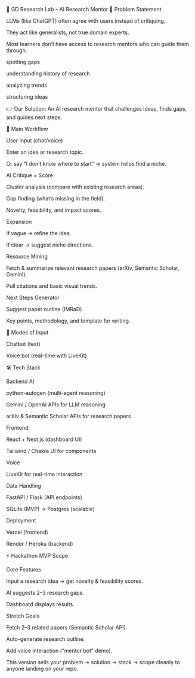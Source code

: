 
🧠 GD Research Lab – AI Research Mentor
🚩 Problem Statement

LLMs (like ChatGPT) often agree with users instead of critiquing.

They act like generalists, not true domain experts.

Most learners don’t have access to research mentors who can guide them through:

spotting gaps

understanding history of research

analyzing trends

structuring ideas

👉 Our Solution: An AI research mentor that challenges ideas, finds gaps, and guides next steps.

🔄 Main Workflow

User Input (chat/voice)

Enter an idea or research topic.

Or say “I don’t know where to start” → system helps find a niche.

AI Critique + Score

Cluster analysis (compare with existing research areas).

Gap finding (what’s missing in the field).

Novelty, feasibility, and impact scores.

Expansion

If vague → refine the idea.

If clear → suggest niche directions.

Resource Mining

Fetch & summarize relevant research papers (arXiv, Semantic Scholar, Gemini).

Pull citations and basic visual trends.

Next Steps Generator

Suggest paper outline (IMRaD).

Key points, methodology, and template for writing.

💬 Modes of Input

Chatbot (text)

Voice bot (real-time with LiveKit)

🛠 Tech Stack

Backend AI

python-autogen
 (multi-agent reasoning)

Gemini / OpenAI APIs for LLM reasoning

arXiv & Semantic Scholar APIs for research papers

Frontend

React + Next.js (dashboard UI)

Tailwind / Chakra UI for components

Voice

LiveKit for real-time interaction

Data Handling

FastAPI / Flask (API endpoints)

SQLite (MVP) → Postgres (scalable)

Deployment

Vercel (frontend)

Render / Heroku (backend)

⚡ Hackathon MVP Scope

Core Features

Input a research idea → get novelty & feasibility scores.

AI suggests 2–3 research gaps.

Dashboard displays results.

Stretch Goals

Fetch 2–3 related papers (Semantic Scholar API).

Auto-generate research outline.

Add voice interaction (“mentor bot” demo).

This version sells your problem → solution → stack → scope cleanly to anyone landing on your repo.
